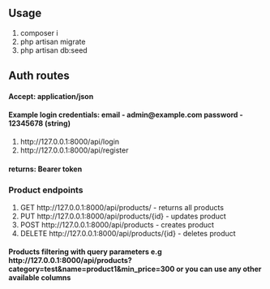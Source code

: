 <h2>Usage</h2>
<ol>
    <li>composer i</li>
    <li>php artisan migrate</li>
    <li>php artisan db:seed</li>
</ol>
<h2>Auth routes</h2>
<h4>Accept: application/json</h4>
<h4>Example login credentials: email - admin@example.com password - 12345678 (string)</h4>
<ol>
    <li>http://127.0.0.1:8000/api/login</li>
    <li>http://127.0.0.1:8000/api/register</li>
</ol>
<h4>returns: Bearer token</h4>

<h3>Product endpoints</h3>
<ol>
    <li>GET http://127.0.0.1:8000/api/products/ - returns all products</li>
    <li>PUT http://127.0.0.1:8000/api/products/{id} - updates product</li>
    <li>POST http://127.0.0.1:8000/api/products - creates product</li>
    <li>DELETE http://127.0.0.1:8000/api/products/{id} - deletes product</li>
</ol>
<h4>Products filtering with query parameters e.g http://127.0.0.1:8000/api/products?category=test&name=product1&min_price=300 or you can use any other available columns</h4>
